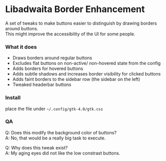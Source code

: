 # Libadwaita Border Enhancement

A set of tweaks to make buttons easier to distinguish by drawing borders around buttons.\
This might improve the accessibility of the UI for some people.

### What it does
- Draws borders around regular buttons
- Excludes flat buttons on non-active/ non-hovered state from the config
- Adds borders for hovered buttons
- Adds subtle shadows and increases border visibility for clicked buttons
- Adds faint borders to the sidebar row (the sidebar on the left)
- Tweaked headerbar buttons

### Install

place the file under `~/.config/gtk-4.0/gtk.css`

### QA

Q: Does this modify the background color of buttons?\
A: No, that would be a really big task to execute.

Q: Why does this tweak exist?\
A: My aging eyes did not like the low constrast buttons.
